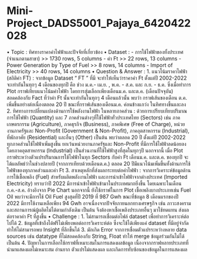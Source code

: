 # Mini-Project_DADS5001_Pajaya_6420422028

   • Topic : ทิศทางราคาค่าไฟฟ้าและปัจจัยที่เกี่ยวข้อง
   • Dataset :
             -  การใช้ไฟฟ้าของทั้งประเทศ (จำแนกตามสาขา) >> 1730 rows, 5 columns
             -  ค่า Ft >> 22 rows, 13 columns
             -  Power Generation by Type of Fuel >> 8 rows, 14 columns
             -  Import of Electricity >> 40 rows, 14 columns
   • Question & Answer :
                1. แนวโน้มราคาไฟฟ้า (สถิติค่า FT)
                    :  จากข้อมูล Dataset “ FT ” ที่มี จะทำให้เห็นว่าราคาค่า Ft ตั้งแต่ปี 2002-2022 จะเท่ากันในทุกๆ 4 เดือนของทุกปี คือ ช่วง ม.ค.- เม.ย. , พ.ค. - ส.ค. และ ก.ย. - ธ.ค. ซึ่งเมื่อทำการ Plot กราฟเทียบแนวโน้มค่าไฟฟ้า โดยการสุ่มเลือกเพียงเดือนม.ค. และต.ค. (เดือนปัจจุบัน) สอดคล้องกับ Fact ที่ว่าค่า Ft นั้นจะเท่ากันในทุกๆ 4 เดือนแล้วนั้น พบว่า กราฟเส้นของเดือน ต.ค. เพิ่มขึ้นอย่างต่อเนื่องตลอด 20 ปี ขณะที่กราฟเส้นของเดือนม.ค. ค่อนข้างแกว่ง ในทิศทางขึ้นและลง
                2. ทิศทางการเปลี่ยนแปลงด้านการใช้พลังงานไฟฟ้า ในหลายภาคส่วน
                    : ด้วยการเปรียบเทียบปริมาณการใช้ไฟฟ้า (Quantity) และ 7 ภาคส่วนต่างๆที่ใช้ไฟฟ้าทั่วประเทศไทย (Sectors) เช่น ภาคเกษตรกรรม (Agriculture), ภาคธุรกิจ (Business), ภาคพิเศษ (Free of Charge), หน่วยงานภาครัฐและ Non-Profit (Government & Non-Profit), ภาคอุตสาหกรรม (Industrial), ที่พักอาศัย (Residential) และอื่นๆ (Other) เป็นต้น พบว่าตลอด 20 ปี ตั้งแต่ปี 2002-2022 ทุกภาคส่วนใช้ไฟฟ้าเพิ่มสูงขึ้น ยกเว้นหน่วยงานภาครัฐและ Non-Profit ที่มีการใช้ไฟฟ้าลดน้อยลง โดยภาคอุตสาหกรรม (Industrial) เป็นส่วนงานที่ใช้ไฟฟ้าสูงที่สุดในทุกๆปี
นอกจากนี้ เมื่อ Plot กราฟระหว่างตัวแปรปริมาณการใช้ไฟฟ้าในทุก Sectors กับค่า Ft เดือนม.ค. และต.ค. ของทุกปี จะได้ผลลัพธ์ว่าในช่วงปลายปี (จากการเทียบด้วยเดือนต.ค.) ตลอด 20 ปีมีแนวโน้มเพิ่มขึ้นทั้งด้านการใช้ไฟฟ้าของทุกภาคส่วนและค่า Ft
                3. สาเหตุหลักที่ส่งผลกระทบต่อค่าไฟฟ้า
                    : จากการวิเคราะห์ข้อมูลด้านการใช้เชื้อเพลิง (Fuel) สำหรับผลิตพลังงานไฟฟ้า และการนำเข้าไฟฟ้าจากต่างประเทศ (Imported Electricity) ทราบว่าปี 2022 มีการนำเข้าไฟฟ้าเข้ามาในประเทศมากยิ่งขึ้น โดยเฉพาะในเดือน ก.ค.-ส.ค. อ้างอิงจาก Pie Chart นอกจากนี้ ยังใช้กราฟในการ Plot เชื้อเพลิงบางประเภทเช่น Fuel Oil พบว่าจะมีการใช้ Oil Fuel สูงสุดที่ปี 2019 ที่ 987 Gwh ขณะที่ข้อมูล 8 เดือนแรกของปี 2022 มีการใช้งานเหลือเพียง 94 Gwh อาจเนื่องจากปัจจัยภายนอกทางเศรษฐกิจ เช่น ภาวะสงคราม และสถานการณ์ผู้ผลิตไม่ได้ตามกำลังเดิม เป็นต้น จึงต้องหาเชื้อเพลิงประเภทอื่นๆ มาใช้ทดแทน ส่งผลต่อราคาค่า Ft ที่สูงขึ้น
    • Challenge :
               1.  ไม่สามารถเชื่อมต่อไฟล์ dataset เพื่อทำการวิเคราะห์ต่อไปได้
               2.  ข้อมูลที่เข้าถึงได้ฟรีไม่เพียงพอต่อการวิเคราะห์ต่อ ซึ่งจะใช้ได้เพียงแค่ dataset ที่มีอยู่จำกัด ทำให้ไม่สามารถพบ Insight ที่ลึกขึ้นได้
               3.  มักเกิด Error จากการเชื่อมตัวแปรระหว่างหลาย data sources เช่น datatype ที่ไม่สอดคล้องกับ String, Float ทำให้ merge ข้อมูลร่วมกันไม่ได้ เป็นต้น
               4.  ปัญหาในการเลือกใช้กราฟที่เหมาะสมในการแสดงผลข้อมูล เนื่องจากกราฟหลายประเภทที่นำมาแสดงผลไม่เหมาะสม อ่านยาก ตัวแปรไม่แสดงผล และเกิดการทับซ้อนของข้อมูลในการแสดงผล
